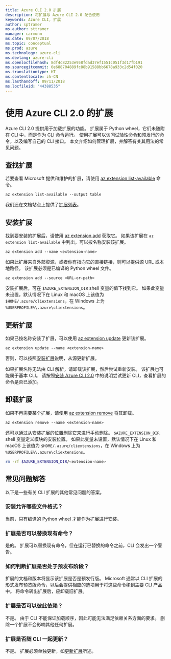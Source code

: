 ```yaml
---
title: Azure CLI 2.0 扩展
description: 将扩展与 Azure CLI 2.0 配合使用
keywords: Azure CLI, 扩展
author: sptramer
ms.author: sttramer
manager: carmonm
ms.date: 09/07/2018
ms.topic: conceptual
ms.prod: azure
ms.technology: azure-cli
ms.devlang: azure-cli
ms.openlocfilehash: 8df4c82253e958fdad37ef1551c051f3d17fb191
ms.sourcegitcommit: 0e688704889fc88b91588bb6678a933c2d54f020
ms.translationtype: HT
ms.contentlocale: zh-CN
ms.lasthandoff: 09/11/2018
ms.locfileid: "44388535"
---
```

# <a name="use-extensions-with-azure-cli-20"></a>使用 Azure CLI 2.0 的扩展

Azure CLI 2.0 提供用于加载扩展的功能。 扩展属于 Python wheel，它们未随附在 CLI 中，而是作为 CLI 命令运行。
使用扩展可以访问试验性命令和预发行的命令，以及编写自己的 CLI 接口。 本文介绍如何管理扩展，并解答有关其用法的常见问题。

## <a name="find-extensions"></a>查找扩展

若要查看 Microsoft 提供和维护的扩展，请使用 [az extension list-available](/cli/azure/extension#az-extension-list-available) 命令。

```azurecli-interactive
az extension list-available --output table
```

我们还在文档站点上提供了[扩展列表](azure-cli-extensions-list.md)。

## <a name="install-extensions"></a>安装扩展

找到要安装的扩展后，请使用 [az extension add](https://docs.microsoft.com/cli/azure/extension#az-extension-add) 获取它。 如果该扩展在 `az extension list-available` 中列出，可以按名称安装该扩展。

```azurecli-interactive
az extension add --name <extension-name>
```

如果此扩展来自外部资源，或者你有指向它的直接链接，则可以提供源 URL 或本地路径。 该扩展必须是已编译的 Python wheel 文件。

```azurecli-interactive
az extension add --source <URL-or-path>
```

安装扩展后，可在 `$AZURE_EXTENSION_DIR` shell 变量的值下找到它。 如果此变量未设置，默认情况下在 Linux 和 macOS 上该值为 `$HOME/.azure/cliextensions`，在 Windows 上为 `%USERPROFILE%\.azure\cliextensions`。

## <a name="update-extensions"></a>更新扩展

如果已按名称安装了扩展，可以使用 [az extension update](https://docs.microsoft.com/cli/azure/extension#az-extension-update) 更新该扩展。

```azurecli-interactive
az extension update --name <extension-name>
```

否则，可以按照[安装扩展](#install-extensions)说明，从源更新扩展。

如果扩展名称无法由 CLI 解析，请卸载该扩展，然后尝试重新安装。 该扩展也可能属于基本 CLI。
请按照[安装 Azure CLI 2.0](install-azure-cli.md) 中的说明尝试更新 CLI，查看扩展的命令是否已添加。

## <a name="uninstall-extensions"></a>卸载扩展

如果不再需要某个扩展，请使用 [az extension remove](https://docs.microsoft.com/cli/azure/extension#az-extension-remove) 将其卸载。

```azurecli-interactive
az extension remove --name <extension-name>
```

还可以通过从安装扩展的位置删除它来进行手动删除。 `$AZURE_EXTENSION_DIR` shell 变量定义模块的安装位置。
如果此变量未设置，默认情况下在 Linux 和 macOS 上该值为 `$HOME/.azure/cliextensions`，在 Windows 上为 `%USERPROFILE%\.azure\cliextensions`。

```bash
rm -rf $AZURE_EXTENSION_DIR/<extension-name>
```

## <a name="faq"></a>常见问题解答

以下是一些有关 CLI 扩展的其他常见问题的答案。

### <a name="what-file-formats-are-allowed-for-installation"></a>安装允许哪些文件格式？

当前，只有编译的 Python wheel 才能作为扩展进行安装。

### <a name="can-extensions-replace-existing-commands"></a>扩展是否可以替换现有命令？

是的。 扩展可以替换现有命令，但在运行已替换的命令之前，CLI 会发出一个警告。

### <a name="how-can-i-tell-if-an-extension-is-in-pre-release"></a>如何判断扩展是否处于预发布阶段？

扩展的文档和版本将显示该扩展是否是预发行版。 Microsoft 通常以 CLI 扩展的形式发布预览版命令，以后会提供相应的选项用于将这些命令移到主要 CLI 产品中。 将命令转出扩展后，应卸载旧扩展。 

### <a name="can-extensions-depend-upon-each-other"></a>扩展是否可以彼此依赖？

不是。 由于 CLI 不能保证加载顺序，因此可能无法满足依赖关系方面的要求。 删除一个扩展不会影响其他任何扩展。

### <a name="are-extensions-updated-along-with-the-cli"></a>扩展是否随 CLI 一起更新？

不是。 扩展必须单独更新，如[更新扩展](#update-extensions)所述。
